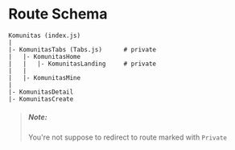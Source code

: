 # Route Schema

```
Komunitas (index.js)
|
|- KomunitasTabs (Tabs.js)      # private
|   |- KomunitasHome
|   |   |- KomunitasLanding     # private
|   |
|   |- KomunitasMine
|
|- KomunitasDetail
|- KomunitasCreate
```

> ##### Note:
>
> You're not suppose to redirect to route marked with `Private`
